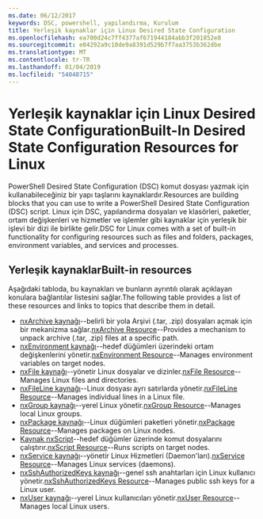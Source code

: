 ```yaml
---
ms.date: 06/12/2017
keywords: DSC, powershell, yapılandırma, Kurulum
title: Yerleşik kaynaklar için Linux Desired State Configuration
ms.openlocfilehash: ea700d24c7ff4377af671944184abb3f201852e8
ms.sourcegitcommit: e04292a9c10de9a8391d529b7f7aa3753b362dbe
ms.translationtype: MT
ms.contentlocale: tr-TR
ms.lasthandoff: 01/04/2019
ms.locfileid: "54048715"
---
```

# <a name="built-in-desired-state-configuration-resources-for-linux"></a><span data-ttu-id="0f933-103">Yerleşik kaynaklar için Linux Desired State Configuration</span><span class="sxs-lookup"><span data-stu-id="0f933-103">Built-In Desired State Configuration Resources for Linux</span></span>

<span data-ttu-id="0f933-104">PowerShell Desired State Configuration (DSC) komut dosyası yazmak için kullanabileceğiniz bir yapı taşlarını kaynaklardır.</span><span class="sxs-lookup"><span data-stu-id="0f933-104">Resources are building blocks that you can use to write a PowerShell Desired State Configuration (DSC) script.</span></span> <span data-ttu-id="0f933-105">Linux için DSC, yapılandırma dosyaları ve klasörleri, paketler, ortam değişkenleri ve hizmetler ve işlemler gibi kaynaklar için yerleşik bir işlevi bir dizi ile birlikte gelir.</span><span class="sxs-lookup"><span data-stu-id="0f933-105">DSC for Linux comes with a set of built-in functionality for configuring resources such as files and folders, packages, environment variables, and services and processes.</span></span>

## <a name="built-in-resources"></a><span data-ttu-id="0f933-106">Yerleşik kaynaklar</span><span class="sxs-lookup"><span data-stu-id="0f933-106">Built-in resources</span></span>

<span data-ttu-id="0f933-107">Aşağıdaki tabloda, bu kaynakları ve bunların ayrıntılı olarak açıklayan konulara bağlantılar listesini sağlar.</span><span class="sxs-lookup"><span data-stu-id="0f933-107">The following table provides a list of these resources and links to topics that describe them in detail.</span></span>

* <span data-ttu-id="0f933-108">[nxArchive kaynağı](lnxArchiveResource.md)--belirli bir yola Arşivi (.tar, .zip) dosyaları açmak için bir mekanizma sağlar.</span><span class="sxs-lookup"><span data-stu-id="0f933-108">[nxArchive Resource](lnxArchiveResource.md)--Provides a mechanism to unpack archive (.tar, .zip) files at a specific path.</span></span>
* <span data-ttu-id="0f933-109">[nxEnvironment kaynağı](lnxEnvironmentResource.md)--hedef düğümleri üzerindeki ortam değişkenlerini yönetir.</span><span class="sxs-lookup"><span data-stu-id="0f933-109">[nxEnvironment Resource](lnxEnvironmentResource.md)--Manages environment variables on target nodes.</span></span>
* <span data-ttu-id="0f933-110">[nxFile kaynağı](lnxFileResource.md)--yönetir Linux dosyalar ve dizinler.</span><span class="sxs-lookup"><span data-stu-id="0f933-110">[nxFile Resource](lnxFileResource.md)--Manages Linux files and directories.</span></span>
* <span data-ttu-id="0f933-111">[nxFileLine kaynağı](lnxFileLineResource.md)--Linux dosyası ayrı satırlarda yönetir.</span><span class="sxs-lookup"><span data-stu-id="0f933-111">[nxFileLine Resource](lnxFileLineResource.md)--Manages individual lines in a Linux file.</span></span>
* <span data-ttu-id="0f933-112">[nxGroup kaynağı](lnxGroupResource.md)--yerel Linux yönetir.</span><span class="sxs-lookup"><span data-stu-id="0f933-112">[nxGroup Resource](lnxGroupResource.md)--Manages local Linux groups.</span></span>
* <span data-ttu-id="0f933-113">[nxPackage kaynağı](lnxPackageResource.md)--Linux düğümleri paketleri yönetir.</span><span class="sxs-lookup"><span data-stu-id="0f933-113">[nxPackage Resource](lnxPackageResource.md)--Manages packages on Linux nodes.</span></span>
* <span data-ttu-id="0f933-114">[Kaynak nxScript](lnxScriptResource.md)--hedef düğümler üzerinde komut dosyalarını çalıştırır.</span><span class="sxs-lookup"><span data-stu-id="0f933-114">[nxScript Resource](lnxScriptResource.md)--Runs scripts on target nodes.</span></span>
* <span data-ttu-id="0f933-115">[nxService kaynağı](lnxServiceResource.md)--yönetir Linux Hizmetleri (Daemon'ları).</span><span class="sxs-lookup"><span data-stu-id="0f933-115">[nxService Resource](lnxServiceResource.md)--Manages Linux services (daemons).</span></span>
* <span data-ttu-id="0f933-116">[nxSshAuthorizedKeys kaynağı](lnxSshAuthorizedKeysResource.md)--genel ssh anahtarları için Linux kullanıcı yönetir.</span><span class="sxs-lookup"><span data-stu-id="0f933-116">[nxSshAuthorizedKeys Resource](lnxSshAuthorizedKeysResource.md)--Manages public ssh keys for a Linux user.</span></span>
* <span data-ttu-id="0f933-117">[nxUser kaynağı](lnxUserResource.md)--yerel Linux kullanıcıları yönetir.</span><span class="sxs-lookup"><span data-stu-id="0f933-117">[nxUser Resource](lnxUserResource.md)--Manages local Linux users.</span></span>